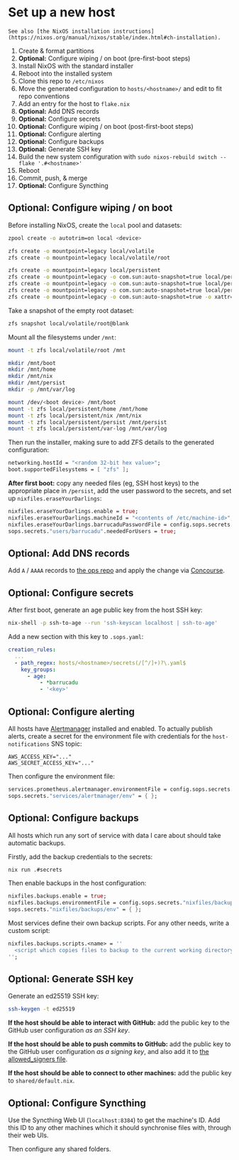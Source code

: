 Set up a new host
=================

```admonish info
See also [the NixOS installation instructions](https://nixos.org/manual/nixos/stable/index.html#ch-installation).
```

1. Create & format partitions
1. **Optional:** Configure wiping / on boot (pre-first-boot steps)
1. Install NixOS with the standard installer
1. Reboot into the installed system
1. Clone this repo to `/etc/nixos`
1. Move the generated configuration to `hosts/<hostname>/` and edit to fit repo conventions
1. Add an entry for the host to `flake.nix`
1. **Optional:** Add DNS records
1. **Optional:** Configure secrets
1. **Optional:** Configure wiping / on boot (post-first-boot steps)
1. **Optional:** Configure alerting
1. **Optional:** Configure backups
1. **Optional:** Generate SSH key
1. Build the new system configuration with `sudo nixos-rebuild switch --flake '.#<hostname>'`
1. Reboot
1. Commit, push, & merge
1. **Optional:** Configure Syncthing

Optional: Configure wiping / on boot
------------------------------------

Before installing NixOS, create the `local` pool and datasets:

```bash
zpool create -o autotrim=on local <device>

zfs create -o mountpoint=legacy local/volatile
zfs create -o mountpoint=legacy local/volatile/root

zfs create -o mountpoint=legacy local/persistent
zfs create -o mountpoint=legacy -o com.sun:auto-snapshot=true local/persistent/home
zfs create -o mountpoint=legacy -o com.sun:auto-snapshot=true local/persistent/nix
zfs create -o mountpoint=legacy -o com.sun:auto-snapshot=true local/persistent/persist
zfs create -o mountpoint=legacy -o com.sun:auto-snapshot=true -o xattr=sa -o acltype=posix local/persistent/var-log
```

Take a snapshot of the empty root dataset:

```bash
zfs snapshot local/volatile/root@blank
```

Mount all the filesystems under `/mnt`:

```bash
mount -t zfs local/volatile/root /mnt

mkdir /mnt/boot
mkdir /mnt/home
mkdir /mnt/nix
mkdir /mnt/persist
mkdir -p /mnt/var/log

mount /dev/<boot device> /mnt/boot
mount -t zfs local/persistent/home /mnt/home
mount -t zfs local/persistent/nix /mnt/nix
mount -t zfs local/persistent/persist /mnt/persist
mount -t zfs local/persistent/var-log /mnt/var/log
```

Then run the installer, making sure to add ZFS details to the generated configuration:

```nix
networking.hostId = "<random 32-bit hex value>";
boot.supportedFilesystems = [ "zfs" ];
```

**After first boot:** copy any needed files (eg, SSH host keys) to the
appropriate place in `/persist`, add the user password to the secrets, and set
up `nixfiles.eraseYourDarlings`:

```nix
nixfiles.eraseYourDarlings.enable = true;
nixfiles.eraseYourDarlings.machineId = "<contents of /etc/machine-id>";
nixfiles.eraseYourDarlings.barrucaduPasswordFile = config.sops.secrets."users/barrucadu".path;
sops.secrets."users/barrucadu".neededForUsers = true;
```


Optional: Add DNS records
-------------------------

Add `A` / `AAAA` records to [the ops repo][] and apply the change via
[Concourse][].

[the ops repo]: https://github.com/barrucadu/ops
[Concourse]: https://cd.barrucadu.dev/


Optional: Configure secrets
---------------------------

After first boot, generate an age public key from the host SSH key:

```bash
nix-shell -p ssh-to-age --run 'ssh-keyscan localhost | ssh-to-age'
```

Add a new section with this key to `.sops.yaml`:

```yaml
creation_rules:
  ...
  - path_regex: hosts/<hostname>/secrets(/[^/]+)?\.yaml$
    key_groups:
      - age:
          - *barrucadu
          - '<key>'
```


Optional: Configure alerting
----------------------------

All hosts have [Alertmanager][] installed and enabled.  To actually publish
alerts, create a secret for the environment file with credentials for the
`host-notifications` SNS topic:

```text
AWS_ACCESS_KEY="..."
AWS_SECRET_ACCESS_KEY="..."
```

Then configure the environment file:

```nix
services.prometheus.alertmanager.environmentFile = config.sops.secrets."services/alertmanager/env".path;
sops.secrets."services/alertmanager/env" = { };
```

[Alertmanager]: https://prometheus.io/docs/alerting/latest/alertmanager/


Optional: Configure backups
---------------------------

All hosts which run any sort of service with data I care about should take
automatic backups.

Firstly, add the backup credentials to the secrets:

```bash
nix run .#secrets
```

Then enable backups in the host configuration:

```nix
nixfiles.backups.enable = true;
nixfiles.backups.environmentFile = config.sops.secrets."nixfiles/backups/env".path;
sops.secrets."nixfiles/backups/env" = { };
```

Most services define their own backup scripts.  For any other needs, write a
custom script:

```nix
nixfiles.backups.scripts.<name> = ''
  <script which copies files to backup to the current working directory>
'';
```


Optional: Generate SSH key
--------------------------

Generate an ed25519 SSH key:

```bash
ssh-keygen -t ed25519
```

**If the host should be able to interact with GitHub:** add the public key to
the GitHub user configuration *as an SSH key*.

**If the host should be able to push commits to GitHub:** add
the public key to the GitHub user configuration *as a signing key*, and also add
it to [the allowed_signers
file](https://github.com/barrucadu/dotfiles/blob/master/dot_config/git/allowed_signers.tmpl).

**If the host should be able to connect to other machines:** add the public key
to `shared/default.nix`.


Optional: Configure Syncthing
-----------------------------

Use the Syncthing Web UI (`localhost:8384`) to get the machine's ID.  Add this
ID to any other machines which it should synchronise files with, through their
web UIs.

Then configure any shared folders.

